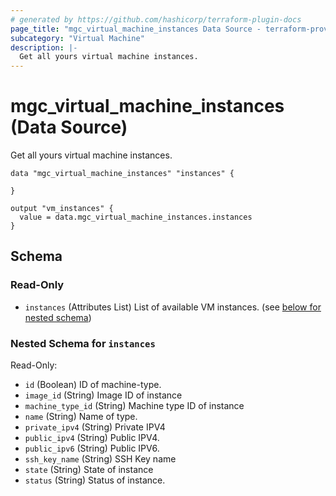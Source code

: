 ```yaml
---
# generated by https://github.com/hashicorp/terraform-plugin-docs
page_title: "mgc_virtual_machine_instances Data Source - terraform-provider-mgc"
subcategory: "Virtual Machine"
description: |-
  Get all yours virtual machine instances.
---
```


# mgc_virtual_machine_instances (Data Source)

Get all yours virtual machine instances.

```hcl
data "mgc_virtual_machine_instances" "instances" {

}

output "vm_instances" {
  value = data.mgc_virtual_machine_instances.instances
}
```

<!-- schema generated by tfplugindocs -->

## Schema

### Read-Only

- `instances` (Attributes List) List of available VM instances. (see [below for nested schema](#nestedatt--instances))

<a id="nestedatt--instances"></a>

### Nested Schema for `instances`

Read-Only:

- `id` (Boolean) ID of machine-type.
- `image_id` (String) Image ID of instance
- `machine_type_id` (String) Machine type ID of instance
- `name` (String) Name of type.
- `private_ipv4` (String) Private IPV4
- `public_ipv4` (String) Public IPV4.
- `public_ipv6` (String) Public IPV6.
- `ssh_key_name` (String) SSH Key name
- `state` (String) State of instance
- `status` (String) Status of instance.
